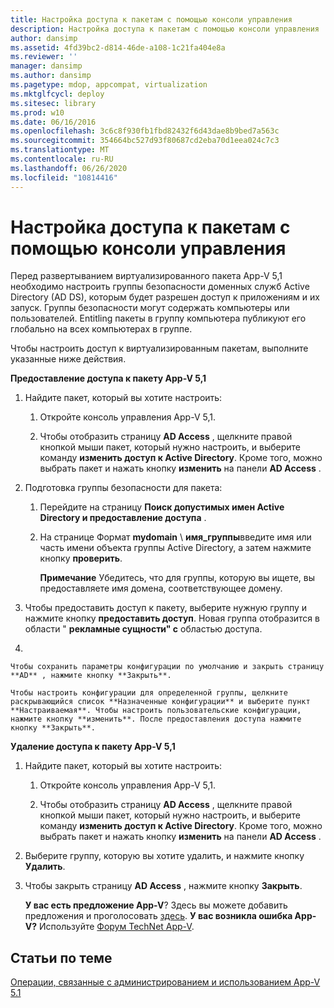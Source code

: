 ```yaml
---
title: Настройка доступа к пакетам с помощью консоли управления
description: Настройка доступа к пакетам с помощью консоли управления
author: dansimp
ms.assetid: 4fd39bc2-d814-46de-a108-1c21fa404e8a
ms.reviewer: ''
manager: dansimp
ms.author: dansimp
ms.pagetype: mdop, appcompat, virtualization
ms.mktglfcycl: deploy
ms.sitesec: library
ms.prod: w10
ms.date: 06/16/2016
ms.openlocfilehash: 3c6c8f930fb1fbd82432f6d43dae8b9bed7a563c
ms.sourcegitcommit: 354664bc527d93f80687cd2eba70d1eea024c7c3
ms.translationtype: MT
ms.contentlocale: ru-RU
ms.lasthandoff: 06/26/2020
ms.locfileid: "10814416"
---
```

# Настройка доступа к пакетам с помощью консоли управления


Перед развертыванием виртуализированного пакета App-V 5,1 необходимо настроить группы безопасности доменных служб Active Directory (AD DS), которым будет разрешен доступ к приложениям и их запуск. Группы безопасности могут содержать компьютеры или пользователей. Entitling пакеты в группу компьютера публикуют его глобально на всех компьютерах в группе.

Чтобы настроить доступ к виртуализированным пакетам, выполните указанные ниже действия.

**Предоставление доступа к пакету App-V 5,1**

1.  Найдите пакет, который вы хотите настроить:

    1.  Откройте консоль управления App-V 5,1.

    2.  Чтобы отобразить страницу **AD Access** , щелкните правой кнопкой мыши пакет, который нужно настроить, и выберите команду **изменить доступ к Active Directory**. Кроме того, можно выбрать пакет и нажать кнопку **изменить** на панели **AD Access** .

2.  Подготовка группы безопасности для пакета:

    1.  Перейдите на страницу **Поиск допустимых имен Active Directory и предоставление доступа** .

    2.  На странице Формат **mydomain**  \\  **имя_группы**введите имя или часть имени объекта группы Active Directory, а затем нажмите кнопку **проверить**.

        **Примечание**  Убедитесь, что для группы, которую вы ищете, вы предоставляете имя домена, соответствующее домену.

         

3.  Чтобы предоставить доступ к пакету, выберите нужную группу и нажмите кнопку **предоставить доступ**. Новая группа отобразится в области " **рекламные сущности" с** областью доступа.

4.  

    Чтобы сохранить параметры конфигурации по умолчанию и закрыть страницу **AD** , нажмите кнопку **Закрыть**.

    Чтобы настроить конфигурации для определенной группы, щелкните раскрывающийся список **Назначенные конфигурации** и выберите пункт **Настраиваемая**. Чтобы настроить пользовательские конфигурации, нажмите кнопку **изменить**. После предоставления доступа нажмите кнопку **Закрыть**.

**Удаление доступа к пакету App-V 5,1**

1.  Найдите пакет, который вы хотите настроить:

    1.  Откройте консоль управления App-V 5,1.

    2.  Чтобы отобразить страницу **AD Access** , щелкните правой кнопкой мыши пакет, который нужно настроить, и выберите команду **изменить доступ к Active Directory**. Кроме того, можно выбрать пакет и нажать кнопку **изменить** на панели **AD Access** .

2.  Выберите группу, которую вы хотите удалить, и нажмите кнопку **Удалить**.

3.  Чтобы закрыть страницу **AD Access** , нажмите кнопку **Закрыть**.

    **У вас есть предложение App-V**? Здесь вы можете добавить предложения и проголосовать [здесь](http://appv.uservoice.com/forums/280448-microsoft-application-virtualization). **У вас возникла ошибка App-V?** Используйте [Форум TechNet App-V](https://social.technet.microsoft.com/Forums/home?forum=mdopappv).

## Статьи по теме


[Операции, связанные с администрированием и использованием App-V 5.1](operations-for-app-v-51.md)

 

 





